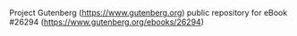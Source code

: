 Project Gutenberg (https://www.gutenberg.org) public repository for eBook #26294 (https://www.gutenberg.org/ebooks/26294)
